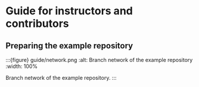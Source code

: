 # Guide for instructors and contributors


## Preparing the example repository

:::{figure} guide/network.png
:alt: Branch network of the example repository
:width: 100%

Branch network of the example repository.
:::
